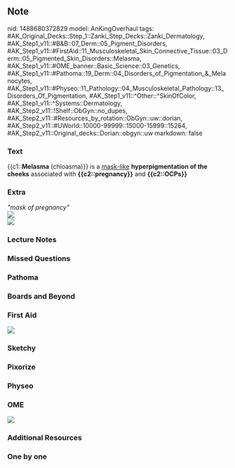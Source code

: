 ## Note
nid: 1488680372829
model: AnKingOverhaul
tags: #AK_Original_Decks::Step_1::Zanki_Step_Decks::Zanki_Dermatology, #AK_Step1_v11::#B&B::07_Derm::05_Pigment_Disorders, #AK_Step1_v11::#FirstAid::11_Musculoskeletal_Skin_Connective_Tissue::03_Derm::05_Pigmented_Skin_Disorders::Melasma, #AK_Step1_v11::#OME_banner::Basic_Science::03_Genetics, #AK_Step1_v11::#Pathoma::19_Derm::04_Disorders_of_Pigmentation_&_Melanocytes, #AK_Step1_v11::#Physeo::11_Pathology::04_Musculoskeletal_Pathology::13_Disorders_Of_Pigmentation, #AK_Step1_v11::^Other::^SkinOfColor, #AK_Step1_v11::^Systems::Dermatology, #AK_Step2_v11::!Shelf::ObGyn::no_dupes, #AK_Step2_v11::#Resources_by_rotation::ObGyn::uw::dorian, #AK_Step2_v11::#UWorld::10000-99999::15000-15999::15264, #AK_Step2_v11::Original_decks::Dorian::obgyn::uw
markdown: false

### Text
<div>
  {{c1::<b>Melasma</b> (chloasma)}} is a <u>mask-like</u>
  <b>hyperpigmentation of the cheeks</b> associated with
  <b>{{c2::pregnancy}}</b> and <b>{{c2::OCPs}}</b>
</div>

### Extra
<div>
  <i>"mask of pregnancy"</i>
</div>
<div><img src="paste-633460431520060.jpg"></div><img src=
"paste-fe709062a06164556f4f701b273a38369cc67db3.png">

### Lecture Notes


### Missed Questions


### Pathoma


### Boards and Beyond


### First Aid
<img src="tmpl2jJpO.png">

### Sketchy


### Pixorize


### Physeo


### OME
<div class="ome-widget">
  <a href="https://onlinemeded.org/spa/obgyn?ref=anki"><img src=
  "_OME_AnkiFlashcards_Topic_3.png"></a>
</div>

### Additional Resources


### One by one

